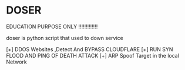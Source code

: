 # DOSER
EDUCATION PURPOSE ONLY  !!!!!!!!!!!!!

doser is python script that used to down service

[+] DDOS Websites ,Detect And BYPASS CLOUDFLARE 
[+] RUN SYN FLOOD AND PING OF DEATH ATTACK
[+] ARP Spoof Target in the local Network
